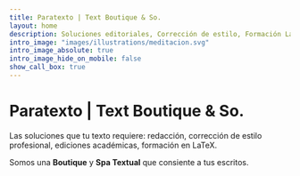 ```yaml
---
title: Paratexto | Text Boutique & So.
layout: home
description: Soluciones editoriales, Corrección de estilo, Formación LaTeX, Ediciones Académicas, Spa textual.
intro_image: "images/illustrations/meditacion.svg"
intro_image_absolute: true
intro_image_hide_on_mobile: false
show_call_box: true
---
```


# Paratexto | Text Boutique & So.

Las soluciones que tu texto requiere: redacción, corrección de estilo profesional, ediciones académicas, formación en LaTeX.

Somos una **Boutique** y **Spa Textual** que consiente a tus escritos.

<!-- se agrega después :  diseño y consultoría editorial -->
